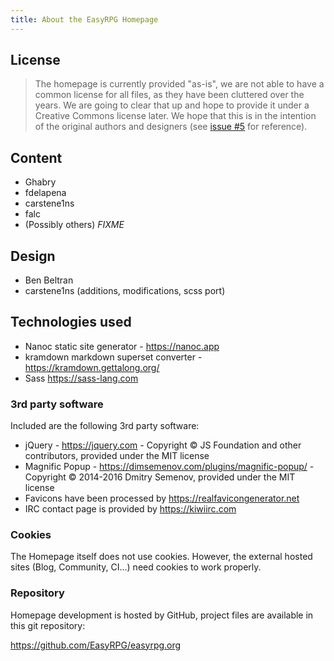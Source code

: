 ```yaml
---
title: About the EasyRPG Homepage
---
```

<div class="info" markdown="1">

## License

> The homepage is currently provided "as-is", we are not able to have a common
> license for all files, as they have been cluttered over the years.
> We are going to clear that up and hope to provide it under a Creative Commons
> license later. We hope that this is in the intention of the original authors
> and designers (see [issue #5] for reference).


## Content

- Ghabry
- fdelapena
- carstene1ns
- falc
- (Possibly others) *FIXME*


## Design

- Ben Beltran
- carstene1ns (additions, modifications, scss port)

## Technologies used

- Nanoc static site generator - <https://nanoc.app>
- kramdown markdown superset converter - <https://kramdown.gettalong.org/>
- Sass <https://sass-lang.com>

### 3rd party software

Included are the following 3rd party software:

- jQuery - <https://jquery.com> - Copyright © JS Foundation and other
  contributors, provided under the MIT license
- Magnific Popup - <https://dimsemenov.com/plugins/magnific-popup/>
  \- Copyright © 2014-2016 Dmitry Semenov, provided under the MIT license
- Favicons have been processed by <https://realfavicongenerator.net>
- IRC contact page is provided by <https://kiwiirc.com>

### Cookies

The Homepage itself does not use cookies. However, the external hosted sites
(Blog, Community, CI...) need cookies to work properly.

### Repository

Homepage development is hosted by GitHub, project files are available
in this git repository:

<https://github.com/EasyRPG/easyrpg.org>

[issue #5]: https://github.com/EasyRPG/easyrpg.org/issues/5

</div>
